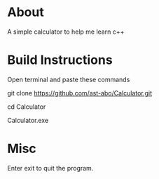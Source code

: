 # About
A simple calculator to help me learn c++


# Build Instructions
Open terminal and paste these commands

git clone https://github.com/ast-abo/Calculator.git 

cd Calculator

Calculator.exe
# Misc

Enter exit to quit the program.

